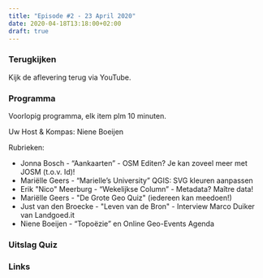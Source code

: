 ```yaml
---
title: "Episode #2 - 23 April 2020"
date: 2020-04-18T13:18:00+02:00
draft: true
---
```


### Terugkijken
Kijk de aflevering terug via YouTube.

### Programma

Voorlopig programma, elk item plm 10 minuten.

Uw Host & Kompas: Niene Boeijen

Rubrieken:

- Jonna Bosch - “Aankaarten” - OSM Editen? Je kan zoveel meer met JOSM (t.o.v. Id)!
- Mariëlle Geers - “Marielle’s University” QGIS: SVG kleuren aanpassen
- Erik "Nico" Meerburg - “Wekelijkse Column”  - Metadata? Maître data!
- Mariëlle Geers - "De Grote Geo Quiz" (iedereen kan meedoen!)
- Just van den Broecke - "Leven van de Bron" - Interview Marco Duiker van Landgoed.it
- Niene Boeijen - “Topoëzie” en Online Geo-Events Agenda

### Uitslag Quiz


### Links

